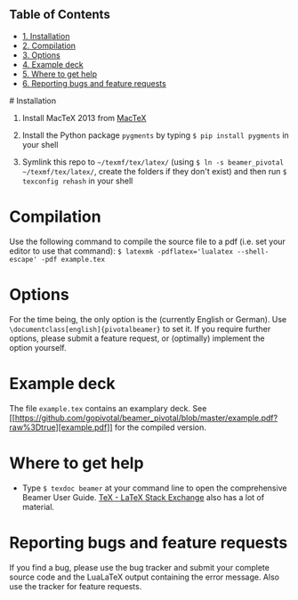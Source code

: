 <div id="table-of-contents">
<h2>Table of Contents</h2>
<div id="text-table-of-contents">
<ul>
<li><a href="#sec-1">1. Installation</a></li>
<li><a href="#sec-2">2. Compilation</a></li>
<li><a href="#sec-3">3. Options</a></li>
<li><a href="#sec-4">4. Example deck</a></li>
<li><a href="#sec-5">5. Where to get help</a></li>
<li><a href="#sec-6">6. Reporting bugs and feature requests</a></li>
</ul>
</div>
</div>
# Installation

1.  Install MacTeX 2013 from [MacTeX](http://tug.org/mactex/)

2.  Install the Python package `pygments` by typing `$ pip install pygments` in your shell

3.  Symlink this repo to `~/texmf/tex/latex/` (using `$ ln -s beamer_pivotal ~/texmf/tex/latex/`, create the folders if they don't exist) and then run `$ texconfig rehash` in your shell

# Compilation

Use the following command to compile the source file to a pdf (i.e. set your editor to use that command): `$ latexmk -pdflatex='lualatex --shell-escape' -pdf example.tex`

# Options

For the time being, the only option is the (currently English or German).
Use `\documentclass[english]{pivotalbeamer}` to set it. If you require further options, please submit a feature request, or (optimally) implement the option yourself.

# Example deck

The file `example.tex` contains an examplary deck. See [[https://github.com/gopivotal/beamer_pivotal/blob/master/example.pdf?raw%3Dtrue][example.pdf]] for the compiled version.

# Where to get help

-   Type `$ texdoc beamer` at your command line to open the comprehensive Beamer User Guide. [TeX - LaTeX Stack Exchange](http://tex.stackexchange.com/) also has a lot of material.

# Reporting bugs and feature requests

If you find a bug, please use the bug tracker and submit your complete source code and the LuaLaTeX output containing the error message. Also use the tracker for feature requests.
